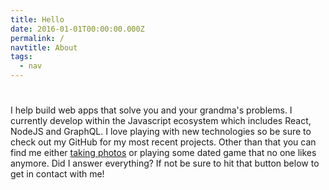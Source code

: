 ```yaml
---
title: Hello
date: 2016-01-01T00:00:00.000Z
permalink: /
navtitle: About
tags:
  - nav
---
```

# 

I help build web apps that solve you and your grandma's problems. I currently develop within the Javascript ecosystem which includes React, NodeJS and GraphQL. I love playing with new technologies so be sure to check out my GitHub for my most recent projects. Other than that you can find me either [taking photos](https://www.flickr.com/photos/141245432@N06/) or playing some dated game that no one likes anymore. Did I answer everything? If not be sure to hit that button below to get in contact with me!

